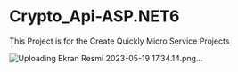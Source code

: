 # Crypto_Api-ASP.NET6 

This Project is for the Create Quickly Micro Service Projects

![Uploading Ekran Resmi 2023-05-19 17.34.14.png…]()
